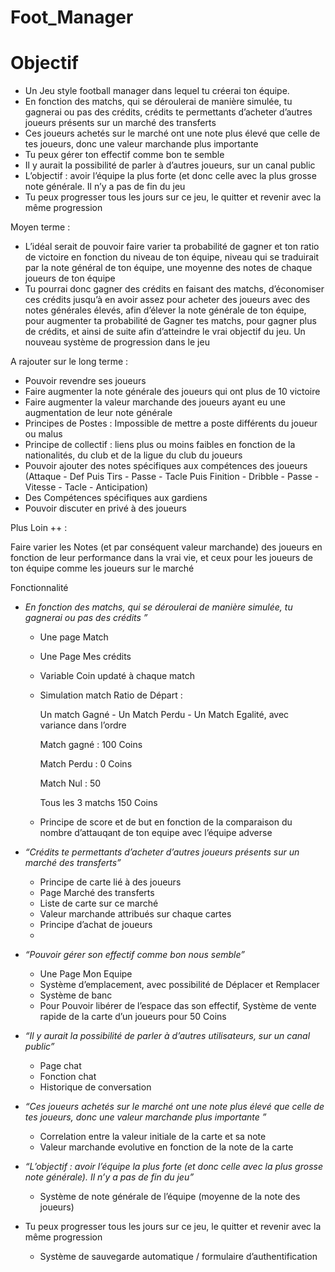 # Foot_Manager

# Objectif

- Un Jeu style football manager dans lequel tu créerai ton équipe.
- En fonction des matchs, qui se déroulerai de manière simulée, tu gagnerai ou pas des crédits, crédits te permettants d’acheter d’autres joueurs présents sur un marché des transferts
- Ces joueurs achetés sur le marché ont une note plus élevé que celle de tes joueurs, donc une valeur marchande plus importante
- Tu peux gérer ton effectif comme bon te semble
- Il y aurait la possibilité de parler à d’autres joueurs, sur un canal public
- L’objectif : avoir l’équipe la plus forte (et donc celle avec la plus grosse note générale.               Il n’y a pas de fin du jeu
- Tu peux progresser tous les jours sur ce jeu, le quitter et revenir avec la même progression

Moyen terme : 

- L’idéal serait de pouvoir faire varier ta probabilité de gagner et ton ratio de victoire en fonction du niveau de ton équipe, niveau qui se traduirait par la note général de ton équipe, une moyenne des notes de chaque joueurs de ton équipe
- Tu pourrai donc gagner des crédits en faisant des matchs, d’économiser ces crédits jusqu’à en avoir assez pour acheter des joueurs avec des notes générales élevés, afin d’élever la note générale de ton équipe, pour augmenter ta probabilité de Gagner tes matchs, pour gagner plus de crédits, et ainsi de suite afin d’atteindre le vrai objectif du jeu.                                         Un nouveau système de progression dans le jeu

A rajouter sur le long terme : 

- Pouvoir revendre ses joueurs
- Faire augmenter la note générale des joueurs qui ont plus de 10 victoire
- Faire augmenter la valeur marchande des joueurs ayant eu une augmentation de leur note générale
- Principes de Postes : Impossible de mettre a poste différents du joueur ou malus
- Principe de collectif : liens plus ou moins faibles en fonction de la nationalités, du club et de la ligue du club du joueurs
- Pouvoir ajouter des notes spécifiques aux compétences des joueurs                                  (Attaque - Def  Puis  Tirs - Passe - Tacle  Puis                                                                             Finition - Dribble - Passe - Vitesse - Tacle - Anticipation)
- Des Compétences spécifiques aux gardiens
- Pouvoir discuter en privé à des joueurs

Plus Loin ++ : 

Faire varier les Notes (et par conséquent valeur marchande) des joueurs en fonction de leur performance dans la vrai vie, et ceux pour les joueurs de ton équipe comme les joueurs sur le marché




Fonctionnalité

- *En fonction des matchs, qui se déroulerai de manière simulée, tu gagnerai ou pas des crédits ”*
    - Une page Match
    - Une Page Mes crédits
    - Variable Coin updaté à chaque match
    - Simulation match Ratio de Départ :
        
        Un match Gagné - Un Match Perdu - Un Match Egalité, avec variance dans l’ordre 
        
        Match gagné : 100 Coins 
        
        Match Perdu : 0 Coins
        
        Match Nul : 50
        
        Tous les 3 matchs 150 Coins
        
    - Principe de score et de but en fonction de la comparaison du nombre d’attauqant de ton equipe avec l’équipe adverse
    
     
    
- *“Crédits te permettants d’acheter d’autres joueurs présents sur un marché des transferts”*
    - Principe de carte lié à des joueurs
    - Page Marché des transferts
    - Liste de carte sur ce marché
    - Valeur marchande attribués sur chaque cartes
    - Principe d’achat de joueurs
    - 

- *“Pouvoir gérer son effectif comme bon nous semble”*
    - Une Page Mon Equipe
    - Système d’emplacement, avec possibilité de Déplacer et Remplacer
    - Système de banc
    - Pour Pouvoir libérer de l’espace das son effectif, Système de vente rapide de la carte d’un joueurs pour 50 Coins

- *“Il y aurait la possibilité de parler à d’autres utilisateurs, sur un canal public”*
    - Page chat
    - Fonction chat
    - Historique de conversation

- *“Ces joueurs achetés sur le marché ont une note plus élevé que celle de tes joueurs, donc une valeur marchande plus importante ”*
    - Correlation entre la valeur initiale de la carte et sa note
    - Valeur marchande evolutive en fonction de la note de la carte

- *“L’objectif : avoir l’équipe la plus forte (et donc celle avec la plus grosse note générale).               Il n’y a pas de fin du jeu”*
    - Système de note générale de l’équipe (moyenne de la note des joueurs)

- Tu peux progresser tous les jours sur ce jeu, le quitter et revenir avec la même progression
    - Système de sauvegarde automatique / formulaire d’authentification
